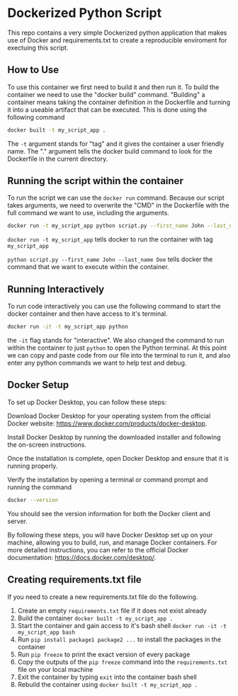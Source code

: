 # Dockerized Python Script

This repo contains a very simple Dockerized python application that makes use of Docker and requirements.txt to
create a reproducible enviroment for exectuing this script. 

## How to Use

To use this container we first need to build it and then run it. To build the container
we need to use the "docker build" command. "Building" a container means taking the container
definition in the Dockerfile and turning it into a useable artifact that can be executed. This
is done using the following command

```bash
docker built -t my_script_app .
```

The `-t` argument stands for "tag" and it gives the container a user friendly name. The "."
argument tells the docker build command to look for the Dockerfile in the current directory.

## Running the script within the container

To run the script we can use the `docker run` command. Because our script takes 
arguments, we need to overwrite the "CMD" in the Dockerfile with the full command
we want to use, including the arguments. 

```bash
docker run -t my_script_app python script.py --first_name John --last_name Doe
```

`docker run -t my_script_app` tells docker to run the container with tag `my_script_app`

`python script.py --first_name John --last_name Doe` tells docker the command that we
want to execute within the container.


## Running Interactively

To run code interactively you can use the following command to start the docker container
and then have access to it's terminal.

```bash
docker run -it -t my_script_app python 
```

the `-it` flag stands for "interactive". We also changed the command to run within the container to just `python` to 
open the Python terminal. At this point we can copy and paste code from our file into the terminal to run it, and also
enter any python commands we want to help test and debug.


## Docker Setup

To set up Docker Desktop, you can follow these steps:

Download Docker Desktop for your operating system from the official Docker website: https://www.docker.com/products/docker-desktop.

Install Docker Desktop by running the downloaded installer and following the on-screen instructions.

Once the installation is complete, open Docker Desktop and ensure that it is running properly.

Verify the installation by opening a terminal or command prompt and running the command 

```bash
docker --version
```
You should see the version information for both the Docker client and server.

By following these steps, you will have Docker Desktop set up on your machine, allowing you to build, run, and manage Docker containers. For more detailed instructions, you can refer to the official Docker documentation: https://docs.docker.com/desktop/.


## Creating requirements.txt file

If you need to create a new requirements.txt file do the following.

1. Create an empty `requirements.txt` file if it does not exist already
2. Build the container `docker built -t my_script_app .`
3. Start the container and gain access to it's bash shell `docker run -it -t my_script_app bash`
4. Run `pip install package1 package2 ...` to install the packages in the container
5. Run `pip freeze` to print the exact version of every package
6. Copy the outputs of the `pip freeze` command into the `requirements.txt` file on your local machine
7. Exit the container by typing `exit` into the container bash shell
8. Rebuild the container using `docker built -t my_script_app .`
